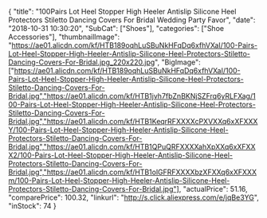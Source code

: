 {
	"title": "100Pairs   Lot Heel Stopper High Heeler Antislip Silicone Heel Protectors Stiletto Dancing Covers For Bridal Wedding Party Favor",
	"date": "2018-10-31 10:30:20",
	"SubCat": ["Shoes"],
	"categories": ["Shoe Accessories"],
	"thumbnailImage": "https://ae01.alicdn.com/kf/HTB189oqhLuSBuNkHFqDq6xfhVXaI/100-Pairs-Lot-Heel-Stopper-High-Heeler-Antislip-Silicone-Heel-Protectors-Stiletto-Dancing-Covers-For-Bridal.jpg_220x220.jpg",
	"BigImage": ["https://ae01.alicdn.com/kf/HTB189oqhLuSBuNkHFqDq6xfhVXaI/100-Pairs-Lot-Heel-Stopper-High-Heeler-Antislip-Silicone-Heel-Protectors-Stiletto-Dancing-Covers-For-Bridal.jpg","https://ae01.alicdn.com/kf/HTB1jvh7fbZnBKNjSZFrq6yRLFXag/100-Pairs-Lot-Heel-Stopper-High-Heeler-Antislip-Silicone-Heel-Protectors-Stiletto-Dancing-Covers-For-Bridal.jpg","https://ae01.alicdn.com/kf/HTB1KeqrRFXXXXcPXVXXq6xXFXXXY/100-Pairs-Lot-Heel-Stopper-High-Heeler-Antislip-Silicone-Heel-Protectors-Stiletto-Dancing-Covers-For-Bridal.jpg","https://ae01.alicdn.com/kf/HTB1QPuQRFXXXXahXpXXq6xXFXXX2/100-Pairs-Lot-Heel-Stopper-High-Heeler-Antislip-Silicone-Heel-Protectors-Stiletto-Dancing-Covers-For-Bridal.jpg","https://ae01.alicdn.com/kf/HTB1olGFRFXXXXbzXFXXq6xXFXXXm/100-Pairs-Lot-Heel-Stopper-High-Heeler-Antislip-Silicone-Heel-Protectors-Stiletto-Dancing-Covers-For-Bridal.jpg"],
	"actualPrice": 51.16,
	"comparePrice": 100.32,
	"linkurl": "http://s.click.aliexpress.com/e/jqBe3YG",
	"inStock": 74
}
